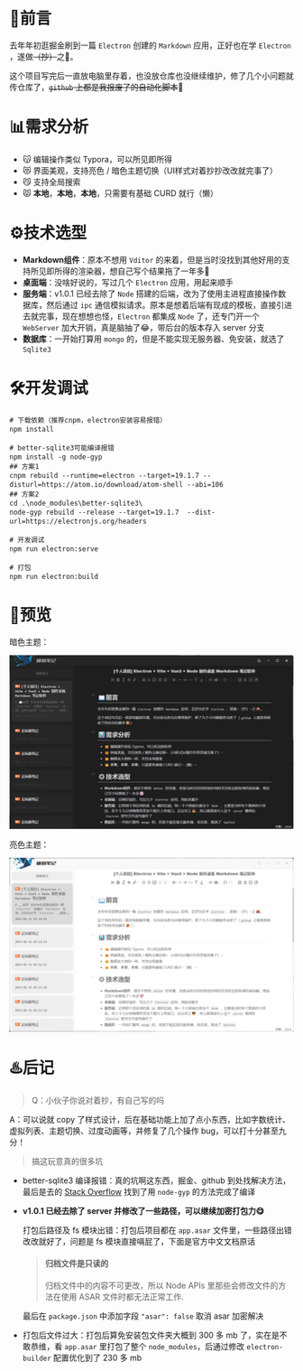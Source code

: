 # 📖前言
去年年初逛掘金刷到一篇 `Electron` 创建的 `Markdown` 应用，正好也在学 `Electron` ，遂做<del>（抄）</del>之🙈。

这个项目写完后一直放电脑里存着，也没放仓库也没继续维护，修了几个小问题就传仓库了，<del>`github` 上都是我报废了的自动化脚本</del>🤣



# 📊需求分析

- 😽 编辑操作类似 Typora，可以所见即所得
- 😻 界面美观，支持亮色 / 暗色主题切换（UI样式对着抄抄改改就完事了）
- 😼 支持全局搜索
- 😾 **本地**，**本地**，**本地**，只需要有基础 CURD 就行（懒）



# ⚙️技术选型

- **Markdown组件**：原本不想用 `Vditor` 的来着，但是当时没找到其他好用的支持所见即所得的渲染器，想自己写个结果拖了一年多🤡
- **桌面端**：没啥好说的，写过几个 `Electron` 应用，用起来顺手
- **服务端**：v1.0.1 已经去除了 `Node` 搭建的后端，改为了使用主进程直接操作数据库，然后通过 `ipc` 通信模拟请求。原本是想着后端有现成的模板，直接引进去就完事，现在想想也怪，`Electron` 都集成 `Node` 了，还专门开一个 `WebServer` 加大开销，真是脑抽了😂，带后台的版本存入 server 分支
- **数据库**：一开始打算用 `mongo` 的，但是不能实现无服务器、免安装，就选了 `Sqlite3` 



# 🛠开发调试

```shell
# 下载依赖（推荐cnpm，electron安装容易报错）
npm install

# better-sqlite3可能编译报错
npm install -g node-gyp
## 方案1
cnpm rebuild --runtime=electron --target=19.1.7 --disturl=https://atom.io/download/atom-shell --abi=106
## 方案2
cd .\node_modules\better-sqlite3\ 
node-gyp rebuild --release --target=19.1.7  --dist-url=https://electronjs.org/headers

# 开发调试
npm run electron:serve

# 打包
npm run electron:build
```



# 🎨预览

暗色主题：

![dark](dark.png)

亮色主题：

![light](light.png)

# ♨️后记

> Q：小伙子你说对着抄，有自己写的吗

A：可以说就 copy 了样式设计，后在基础功能上加了点小东西，比如字数统计、虚拟列表、主题切换、过度动画等，并修复了几个操作 bug，可以打十分甚至九分！




> 搞这玩意真的很多坑

- better-sqlite3 编译报错：真的坑啊这东西，掘金、github 到处找解决方法，最后是去的 [Stack Overflow](https://stackoverflow.com/questions/73752141/cannot-install-better-sqlite3-with-build-from-source-because-electron-abi-mismat) 找到了用 `node-gyp` 的方法完成了编译

- **v1.0.1 已经去除了 server 并修改了一些路径，可以继续加密打包力😋**

  打包后路径及 fs 模块出错：打包后项目都在 `app.asar` 文件里，一些路径出错改改就好了，问题是 fs 模块直接嗝屁了，下面是官方中文文档原话

  > #### 归档文件是只读的
  >
  > 归档文件中的内容不可更改，所以 Node APIs 里那些会修改文件的方法在使用 ASAR 文件时都无法正常工作.

  最后在 `package.json` 中添加字段 `"asar": false` 取消 asar 加密解决

- 打包后文件过大：打包后算免安装包文件夹大概到 300 多 mb 了，实在是不敢恭维，看 `app.asar` 里打包了整个 `node_modules`，后通过修改 `electron-builder` 配置优化到了 230 多 mb

